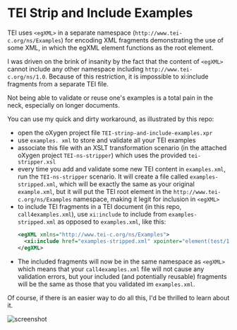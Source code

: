 # TEI Strip and Include Examples

TEI uses `<egXML>` in a separate namespace (`http://www.tei-c.org/ns/Examples`) for encoding XML fragments demonstrating the use of some XML, in which the egXML element functions as the root element.

I was driven on the brink of insanity by the fact that the content of `<egXML>` cannot include any other namespace including `http://www.tei-c.org/ns/1.0`. Because of this restriction, it is impossible to xi:include fragments from a separate TEI file.

Not being able to validate or reuse one's examples is a total pain in the neck, especially on longer documents.

You can use my quick and dirty workaround, as illustrated by this repo:

- open the oXygen project file `TEI-strinp-and-include-examples.xpr`
- use `examples. xml` to store and validate all your TEI examples
- associate this file with an XSLT transformation scenario (in the attached oXygen project `TEI-ns-stripper`) which uses the provided `tei-stripper.xsl`
- every time you add and validate some new TEI content in `examples.xml`, run the `TEI-ns-stripper` scenario. It will create a file called `examples-stripped.xml`, which will be exactly the same as your original `example.xml`, but it will put the TEI root element in the `http://www.tei-c.org/ns/Examples` namespace, making it legit for inclusion in `<egXML>`
- to include TEI fragments in a TEI document (in this repo, `call4examples.xml`), use `xi:include` to include from `examples-stripped.xml` as opposed to `examples.xml`, like this:
  ```xml
  <egXML xmlns="http://www.tei-c.org/ns/Examples">
    <xi:include href="examples-stripped.xml" xpointer="element(test/1)"/>
  </egXML>
  ```
- The included fragments will now be in the same namespace as `<egXML>` which means that your `call4examples.xml` file will not cause any validation errors, but your included (and potentially reusable) fragments will be the same as those that you validated im `examples.xml`.

Of course, if there is an easier way to do all this, I'd be thrilled to learn about it.

![screenshot](https://i.imgur.com/rbmr8qV.png)
